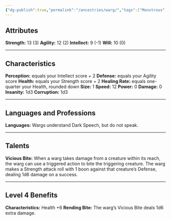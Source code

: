 ```yaml
---
{"dg-publish":true,"permalink":"/ancestries/warg/","tags":["Monstrous"]}
---
```


## Attributes
**Strength:** 13 (3)
**Agility:** 12 (2)
**Intellect:** 9 (-1)
**Will:** 10 (0)
- - -
## Characteristics
**Perception:** equals your Intellect score + 2
**Defense:** equals your Agility score
**Health:** equals your Strength score + 2
**Healing Rate:** equals one-quarter your Health, rounded down
**Size:** 1
**Speed:** 12
**Power:** 0
**Damage:** 0
**Insanity:** 1d3
**Corruption:** 1d3
- - -
## Languages and Professions
**Languages:** Wargs understand Dark Speech, but do not speak. 
- - - 
## Talents
**Vicious Bite:** When a warg takes damage from a creature within its reach, the warg can use a triggered action to bite the triggering creature. The warg makes a Strength attack roll with 1 boon against that creature’s Defense, dealing 1d6 damage on a success.
- - - 
## Level 4 Benefits
**Characteristics:** Health +6
**Rending Bite:** The warg’s Vicious Bite deals 1d6 extra damage.
